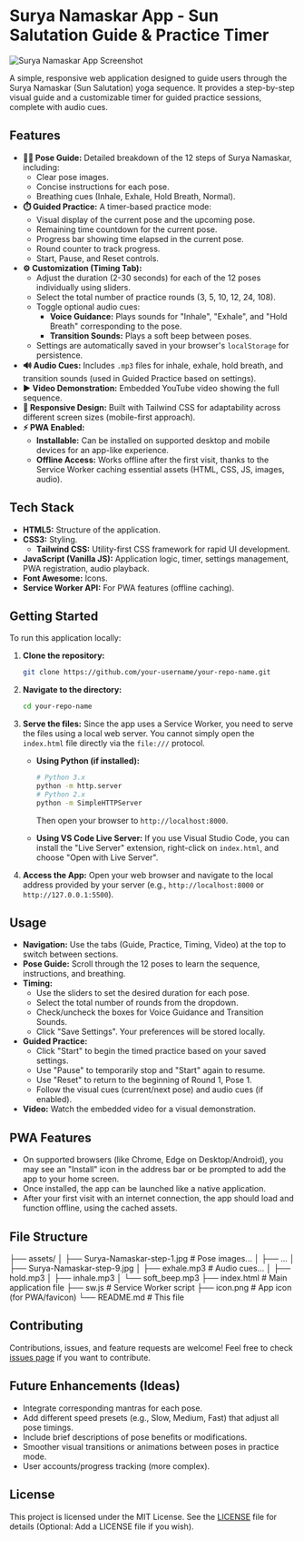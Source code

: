 # Surya Namaskar App - Sun Salutation Guide & Practice Timer

![Surya Namaskar App Screenshot](link_to_your_screenshot.png) 

A simple, responsive web application designed to guide users through the Surya Namaskar (Sun Salutation) yoga sequence. It provides a step-by-step visual guide and a customizable timer for guided practice sessions, complete with audio cues.

## Features

*   **🧘‍♀️ Pose Guide:** Detailed breakdown of the 12 steps of Surya Namaskar, including:
    *   Clear pose images.
    *   Concise instructions for each pose.
    *   Breathing cues (Inhale, Exhale, Hold Breath, Normal).
*   **⏱️ Guided Practice:** A timer-based practice mode:
    *   Visual display of the current pose and the upcoming pose.
    *   Remaining time countdown for the current pose.
    *   Progress bar showing time elapsed in the current pose.
    *   Round counter to track progress.
    *   Start, Pause, and Reset controls.
*   **⚙️ Customization (Timing Tab):**
    *   Adjust the duration (2-30 seconds) for each of the 12 poses individually using sliders.
    *   Select the total number of practice rounds (3, 5, 10, 12, 24, 108).
    *   Toggle optional audio cues:
        *   **Voice Guidance:** Plays sounds for "Inhale", "Exhale", and "Hold Breath" corresponding to the pose.
        *   **Transition Sounds:** Plays a soft beep between poses.
    *   Settings are automatically saved in your browser's `localStorage` for persistence.
*   **🔊 Audio Cues:** Includes `.mp3` files for inhale, exhale, hold breath, and transition sounds (used in Guided Practice based on settings).
*   **▶️ Video Demonstration:** Embedded YouTube video showing the full sequence.
*   **📱 Responsive Design:** Built with Tailwind CSS for adaptability across different screen sizes (mobile-first approach).
*   **⚡ PWA Enabled:**
    *   **Installable:** Can be installed on supported desktop and mobile devices for an app-like experience.
    *   **Offline Access:** Works offline after the first visit, thanks to the Service Worker caching essential assets (HTML, CSS, JS, images, audio).

## Tech Stack

*   **HTML5:** Structure of the application.
*   **CSS3:** Styling.
    *   **Tailwind CSS:** Utility-first CSS framework for rapid UI development.
*   **JavaScript (Vanilla JS):** Application logic, timer, settings management, PWA registration, audio playback.
*   **Font Awesome:** Icons.
*   **Service Worker API:** For PWA features (offline caching).

## Getting Started

To run this application locally:

1.  **Clone the repository:**
    ```bash
    git clone https://github.com/your-username/your-repo-name.git
    ```
2.  **Navigate to the directory:**
    ```bash
    cd your-repo-name
    ```
3.  **Serve the files:**
    Since the app uses a Service Worker, you need to serve the files using a local web server. You cannot simply open the `index.html` file directly via the `file:///` protocol.

    *   **Using Python (if installed):**
        ```bash
        # Python 3.x
        python -m http.server
        # Python 2.x
        python -m SimpleHTTPServer
        ```
        Then open your browser to `http://localhost:8000`.

    *   **Using VS Code Live Server:**
        If you use Visual Studio Code, you can install the "Live Server" extension, right-click on `index.html`, and choose "Open with Live Server".

4.  **Access the App:** Open your web browser and navigate to the local address provided by your server (e.g., `http://localhost:8000` or `http://127.0.0.1:5500`).

## Usage

*   **Navigation:** Use the tabs (Guide, Practice, Timing, Video) at the top to switch between sections.
*   **Pose Guide:** Scroll through the 12 poses to learn the sequence, instructions, and breathing.
*   **Timing:**
    *   Use the sliders to set the desired duration for each pose.
    *   Select the total number of rounds from the dropdown.
    *   Check/uncheck the boxes for Voice Guidance and Transition Sounds.
    *   Click "Save Settings". Your preferences will be stored locally.
*   **Guided Practice:**
    *   Click "Start" to begin the timed practice based on your saved settings.
    *   Use "Pause" to temporarily stop and "Start" again to resume.
    *   Use "Reset" to return to the beginning of Round 1, Pose 1.
    *   Follow the visual cues (current/next pose) and audio cues (if enabled).
*   **Video:** Watch the embedded video for a visual demonstration.

## PWA Features

*   On supported browsers (like Chrome, Edge on Desktop/Android), you may see an "Install" icon in the address bar or be prompted to add the app to your home screen.
*   Once installed, the app can be launched like a native application.
*   After your first visit with an internet connection, the app should load and function offline, using the cached assets.

## File Structure

├── assets/
│ ├── Surya-Namaskar-step-1.jpg # Pose images...
│ ├── ...
│ ├── Surya-Namaskar-step-9.jpg
│ ├── exhale.mp3 # Audio cues...
│ ├── hold.mp3
│ ├── inhale.mp3
│ └── soft_beep.mp3
├── index.html # Main application file
├── sw.js # Service Worker script
├── icon.png # App icon (for PWA/favicon)
└── README.md # This file

## Contributing

Contributions, issues, and feature requests are welcome! Feel free to check [issues page](https://github.com/your-username/your-repo-name/issues) if you want to contribute.

## Future Enhancements (Ideas)

*   Integrate corresponding mantras for each pose.
*   Add different speed presets (e.g., Slow, Medium, Fast) that adjust all pose timings.
*   Include brief descriptions of pose benefits or modifications.
*   Smoother visual transitions or animations between poses in practice mode.
*   User accounts/progress tracking (more complex).

## License

This project is licensed under the MIT License. See the [LICENSE](LICENSE) file for details (Optional: Add a LICENSE file if you wish).
